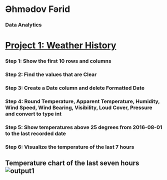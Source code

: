 # Əhmədov Fərid
### Data Analytics
# [Project 1: Weather History](https://github.com/User-Ehmedov-Ferid/Portfolio/blob/main/project1.ipynb)
### Step 1: Show the first 10 rows and columns
### Step 2: Find the values that are Clear
### Step 3: Create a Date column and delete Formatted Date
### Step 4: Round Temperature, Apparent Temperature, Humidity, Wind Speed, Wind Bearing, Visibility, Loud Cover, Pressure and convert to type int
### Step 5: Show temperatures above 25 degrees from 2016-08-01 to the last recorded date
### Step 6: Visualize the temperature of the last 7 hours
## Temperature chart of the last seven hours ![output1](https://user-images.githubusercontent.com/87524659/145716362-eaf28811-b499-4756-9548-80ef2845bd93.png)


